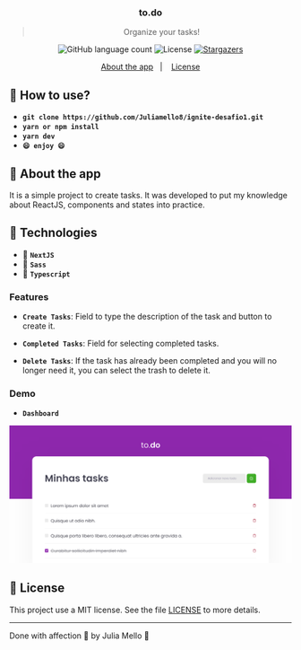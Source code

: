 <h3 align="center">
  to.do
</h3>

<blockquote align="center">Organize your tasks!</blockquote>

<p align="center">
  <img alt="GitHub language count" src="https://img.shields.io/github/languages/count/Juliamello8/ignite-desafio1?color=%2304D361">

  <img alt="License" src="https://img.shields.io/badge/license-MIT-%2304D361">

  <a href="https://github.com/Juliamello8/ignite-desafio1/stargazers">
    <img alt="Stargazers" src="https://img.shields.io/github/stars/Juliamello8/ignite-desafio1?style=social">
  </a>
</p>

<p align="center">
  <a href="#rocket-about-the-app">About the app</a>&nbsp;&nbsp;&nbsp;|&nbsp;&nbsp;&nbsp;
  <a href="#memo-license">License</a>
</p>

## :memo: How to use?

- **`git clone https://github.com/Juliamello8/ignite-desafio1.git`**
- **`yarn or npm install`**
- **`yarn dev`**
- **`😄 enjoy 😄`**

## :rocket: About the app

It is a simple project to create tasks. It was developed to put my knowledge about ReactJS, components and states into practice.

## :memo: Technologies

- :memo: **`NextJS`**
- :memo: **`Sass`**
- :memo: **`Typescript`**

### Features

- **`Create Tasks`**: Field to type the description of the task and button to create it.

- **`Completed Tasks`**: Field for selecting completed tasks.

- **`Delete Tasks`**: If the task has already been completed and you will no longer need it, you can select the trash to delete it.

### Demo

- **`Dashboard`**
<p>
  <img alt="Dashboard" src="public/Dashboard.png">
</p>

## :memo: License

This project use a MIT license. See the file [LICENSE](LICENSE) to more details.

---

Done with affection 💜 by Julia Mello :wave: